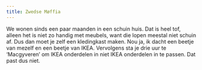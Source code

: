 ```yaml
---
title: Zwedse Møffia
---
```

We wonen sinds een paar maanden in een schuin huis. Dat is heel tof, alleen het is niet zo handig met meubels, want die lopen meestal niet schuin af. Dus dan moet je zelf een kledingkast maken. Nou ja, ik dacht een beetje van mezelf en een beetje van IKEA. Vervolgens sta je drie uur te ‘Macgyveren’ om IKEA onderdelen in niet IKEA onderdelen in te passen. Dat past dus niet.
